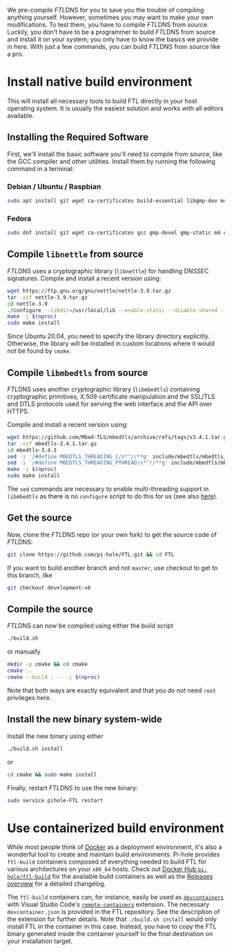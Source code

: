 We pre-compile *FTL*DNS for you to save you the trouble of compiling anything yourself. However, sometimes you may want to make your own modifications. To test them, you have to compile *FTL*DNS from source. Luckily, you don't have to be a programmer to build *FTL*DNS from source and install it on your system; you only have to know the basics we provide in here. With just a few commands, you can build *FTL*DNS from source like a pro.

# Install native build environment

This will install all necessary tools to build FTL directly in your host operating system. It is usually the easiest solution and works with all editors available.

## Installing the Required Software

First, we'll install the basic software you'll need to compile from source, like the GCC compiler and other utilities.
Install them by running the following command in a terminal:

### Debian / Ubuntu / Raspbian

```bash
sudo apt install git wget ca-certificates build-essential libgmp-dev m4 cmake libidn11-dev libreadline-dev xxd
```

### Fedora

```bash
sudo dnf install git wget ca-certificates gcc gmp-devel gmp-static m4 cmake libidn-devel readline-devel xxd
```

## Compile `libnettle` from source

*FTL*DNS uses a cryptographic library (`libnettle`) for handling DNSSEC signatures.
Compile and install a recent version using:

```bash
wget https://ftp.gnu.org/gnu/nettle/nettle-3.9.tar.gz
tar -xzf nettle-3.9.tar.gz
cd nettle-3.9
./configure --libdir=/usr/local/lib --enable-static --disable-shared --disable-openssl --disable-mini-gmp -disable-gcov --disable-documentation
make -j $(nproc)
sudo make install
```

Since Ubuntu 20.04, you need to specify the library directory explicitly. Otherwise, the library will be installed in custom locations where it would not be found by `cmake`.

## Compile `libmbedtls` from source

*FTL*DNS uses another cryptographic library (`libmbedtls`) containing cryptographic primitives, X.509 certificate manipulation and the SSL/TLS and DTLS protocols used for serving the web interface and the API over HTTPS.

Compile and install a recent version using:

```bash
wget https://github.com/Mbed-TLS/mbedtls/archive/refs/tags/v3.4.1.tar.gz -O mbedtls-3.4.1.tar.gz
tar -xzf mbedtls-3.4.1.tar.gz
cd mbedtls-3.4.1
sed -i '/#define MBEDTLS_THREADING_C/s*^//**g' include/mbedtls/mbedtls_config.h
sed -i '/#define MBEDTLS_THREADING_PTHREAD/s*^//**g' include/mbedtls/mbedtls_config.h
make -j $(nproc)
sudo make install
```

The `sed` commands are necessary to enable multi-threading support in `libmbedtls` as there is no `configure` script to do this for us (see also [here](https://github.com/Mbed-TLS/mbedtls#configuration)).

## Get the source

Now, clone the *FTL*DNS repo (or your own fork) to get the source code of *FTL*DNS:

```bash
git clone https://github.com/pi-hole/FTL.git && cd FTL
```

If you want to build another branch and not `master`, use checkout to get to this branch, like

```bash
git checkout development-v6
```

## Compile the source

*FTL*DNS can now be compiled using either the build script

```bash
./build.sh
```

or manually

```bash
mkdir -p cmake && cd cmake
cmake ..
cmake --build . -- -j $(nproc)
```

Note that both ways are exactly equivalent and that you do not need `root` privileges here.

## Install the new binary system-wide

Install the new binary using either

```bash
./build.sh install
```

or

```bash
cd cmake && sudo make install
```

Finally, restart *FTL*DNS to use the new binary:

```bash
sudo service pihole-FTL restart
```

# Use containerized build environment

While most people think of [Docker](https://www.docker.com/) as a deployment environment, it's also a wonderful tool to create and maintain build environments. Pi-hole provides `ftl-build` containers composed of everything needed to build FTL for various architectures on your `x86_64` hosts. Check out [Docker Hub `pi-hole/ftl-build`](https://hub.docker.com/r/pihole/ftl-build/tags) for the available build containers as well as the [Releases overview](https://github.com/pi-hole/docker-base-images/releases/) for a detailed changelog.

The `ftl-build` containers can, for instance, easily be used as [`devcontainers`](https://code.visualstudio.com/docs/devcontainers/containers) with Visual Studio Code's [`remote-containers`](https://marketplace.visualstudio.com/items?itemName=ms-vscode-remote.remote-containers) extension. The necessary `devcontainer.json` is provided in the FTL repository. See the description of the extension for further details. Note that `./build.sh install` would only install FTL in the container in this case. Instead, you have to copy the FTL binary generated inside the container yourself to the final destination on your installation target.
